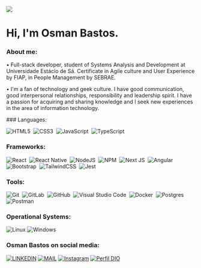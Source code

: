 <img src='https://avatars.githubusercontent.com/u/40010049?v=4' />

# Hi, I'm Osman Bastos.

### About me:
<div>
• Full-stack developer, student of Systems Analysis and Development at Universidade Estácio de Sá. Certificate in Agile culture and User Experience by FIAP, in People Management by SEBRAE.

• I'm a fan of technology and geek culture. I have good communication, good interpersonal relationships, responsibility and leadership spirit. I have a passion for acquiring and sharing knowledge and I seek new experiences in the area of information technology.
</div>
### Languages:

![HTML5](https://img.shields.io/badge/html5-%23E34F26.svg?style=for-the-badge&logo=html5&logoColor=white)&nbsp;
![CSS3](https://img.shields.io/badge/css3-%231572B6.svg?style=for-the-badge&logo=css3&logoColor=white)&nbsp;
![JavaScript](https://img.shields.io/badge/javascript-%23323330.svg?style=for-the-badge&logo=javascript&logoColor=%23F7DF1E)&nbsp;
![TypeScript](https://img.shields.io/badge/typescript-%23007ACC.svg?style=for-the-badge&logo=typescript&logoColor=white)&nbsp;

### Frameworks:

![React](https://img.shields.io/badge/react-%2320232a.svg?style=for-the-badge&logo=react&logoColor=%2361DAFB)&nbsp;
![React Native](https://img.shields.io/badge/React_Native-20232A?style=for-the-badge&logo=react&logoColor=61DAFB)&nbsp;
![NodeJS](https://img.shields.io/badge/node.js-6DA55F?style=for-the-badge&logo=node.js&logoColor=white)&nbsp;
![NPM](https://img.shields.io/badge/NPM-%23CB3837.svg?style=for-the-badge&logo=npm&logoColor=white)&nbsp;
![Next JS](https://img.shields.io/badge/Next-black?style=for-the-badge&logo=next.js&logoColor=white)&nbsp;
![Angular](https://img.shields.io/badge/angular-%23DD0031.svg?style=for-the-badge&logo=angular&logoColor=white)&nbsp;
![Bootstrap](https://img.shields.io/badge/bootstrap-%238511FA.svg?style=for-the-badge&logo=bootstrap&logoColor=white)&nbsp;
![TailwindCSS](https://img.shields.io/badge/tailwindcss-%2338B2AC.svg?style=for-the-badge&logo=tailwind-css&logoColor=white)&nbsp;
![Jest](https://img.shields.io/badge/-jest-%23C21325?style=for-the-badge&logo=jest&logoColor=white)&nbsp;

### Tools:

![Git](https://img.shields.io/badge/git-%23F05033.svg?style=for-the-badge&logo=git&logoColor=white)&nbsp;
![GitLab](https://img.shields.io/badge/gitlab-%23181717.svg?style=for-the-badge&logo=gitlab&logoColor=white)&nbsp;
![GitHub](https://img.shields.io/badge/github-%23121011.svg?style=for-the-badge&logo=github&logoColor=white)&nbsp;
![Visual Studio Code](https://img.shields.io/badge/Visual%20Studio%20Code-0078d7.svg?style=for-the-badge&logo=visual-studio-code&logoColor=white)&nbsp;
![Docker](https://img.shields.io/badge/docker-%230db7ed.svg?style=for-the-badge&logo=docker&logoColor=white)&nbsp;
![Postgres](https://img.shields.io/badge/postgres-%23316192.svg?style=for-the-badge&logo=postgresql&logoColor=white)&nbsp;
![Postman](https://img.shields.io/badge/Postman-FF6C37?style=for-the-badge&logo=postman&logoColor=white)&nbsp;

### Operational Systems:
![Linux](https://img.shields.io/badge/Linux-000?style=for-the-badge&logo=linux&logoColor=FCC624)
![Windows](https://img.shields.io/badge/Windows-000?style=for-the-badge&logo=windows&logoColor=2CA5E0)

### Osman Bastos on social media:

[![LINKEDIN](https://img.shields.io/badge/-Osman_Bastos-0077B5?style=for-the-badge&logo=Linkedin&logoColor=white)](https://www.linkedin.com/in/osmanbastos/)
[![MAIL](https://img.shields.io/badge/-OSMANBASTOS@HOTMAIL.COM-0078D4?style=for-the-badge&logo=microsoft-outlook&logoColor=white)](mailto:osmanbastos@hotmail.com)
[![Instagram](https://img.shields.io/badge/-Instagram-%23E4405F?style=for-the-badge&logo=instagram&logoColor=white)](https://www.instagram.com/osman_bastos/)
[![Perfil DIO](https://img.shields.io/badge/-Meu%20Perfil%20na%20DIO-30A3DC?style=for-the-badge)](https://web.dio.me/users/osmanbastos/)
